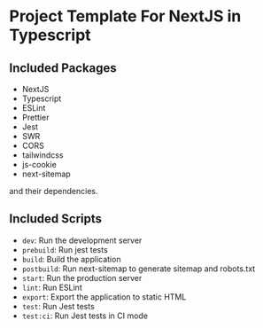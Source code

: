 # Project Template For NextJS in Typescript

## Included Packages

-   NextJS
-   Typescript
-   ESLint
-   Prettier
-   Jest
-   SWR
-   CORS
-   tailwindcss
-   js-cookie
-   next-sitemap

and their dependencies.

## Included Scripts

-   `dev`: Run the development server
-   `prebuild`: Run jest tests
-   `build`: Build the application
-   `postbuild`: Run next-sitemap to generate sitemap and robots.txt
-   `start`: Run the production server
-   `lint`: Run ESLint
-   `export`: Export the application to static HTML
-   `test`: Run Jest tests
-   `test:ci`: Run Jest tests in CI mode
